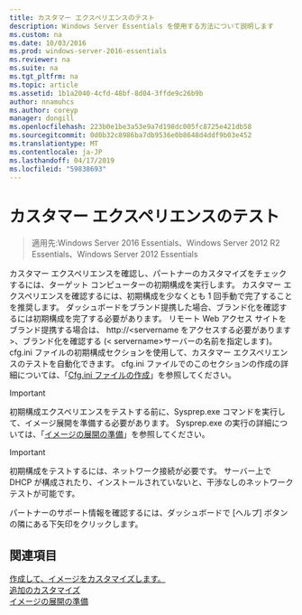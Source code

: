 ```yaml
---
title: カスタマー エクスペリエンスのテスト
description: Windows Server Essentials を使用する方法について説明します
ms.custom: na
ms.date: 10/03/2016
ms.prod: windows-server-2016-essentials
ms.reviewer: na
ms.suite: na
ms.tgt_pltfrm: na
ms.topic: article
ms.assetid: 1b1a2040-4cfd-48bf-8d04-3ffde9c26b9b
author: nnamuhcs
ms.author: coreyp
manager: dongill
ms.openlocfilehash: 223b0e1be3a53e9a7d198dc005fc8725e421db58
ms.sourcegitcommit: 0d0b32c8986ba7db9536e0b8648d4ddf9b03e452
ms.translationtype: MT
ms.contentlocale: ja-JP
ms.lasthandoff: 04/17/2019
ms.locfileid: "59838693"
---
```

# <a name="testing-the-customer-experience"></a>カスタマー エクスペリエンスのテスト

>適用先:Windows Server 2016 Essentials、Windows Server 2012 R2 Essentials、Windows Server 2012 Essentials

カスタマー エクスペリエンスを確認し、パートナーのカスタマイズをチェックするには、ターゲット コンピューターの初期構成を実行します。 カスタマー エクスペリエンスを確認するには、初期構成を少なくとも 1 回手動で完了することを推奨します。 ダッシュボードをブランド提携した場合、ブランド化を確認するには初期構成を完了する必要があります。 リモート Web アクセス サイトをブランド提携する場合は、 http://<servername をアクセスする必要があります\>、ブランド化を確認する (< servername\>サーバーの名前を指定します)。 cfg.ini ファイルの初期構成セクションを使用して、カスタマー エクスペリエンスのテストを自動化できます。 cfg.ini ファイルでのこのセクションの作成の詳細については、「[Cfg.ini ファイルの作成](Create-the-Cfg.ini-File.md)」を参照してください。  
  
> [!IMPORTANT]
>  初期構成エクスペリエンスをテストする前に、Sysprep.exe コマンドを実行して、イメージ展開を準備する必要があります。 Sysprep.exe の実行の詳細については、「[イメージの展開の準備](Preparing-the-Image-for-Deployment.md)」を参照してください。  
  
> [!IMPORTANT]
>  初期構成をテストするには、ネットワーク接続が必要です。 サーバー上で DHCP が構成されたり、インストールされていないと、干渉なしのネットワーク テストが可能です。  
  
 パートナーのサポート情報を確認するには、ダッシュボードで [ヘルプ] ボタンの隣にある下矢印をクリックします。  
  
## <a name="see-also"></a>関連項目  
 [作成して、イメージをカスタマイズします。](Creating-and-Customizing-the-Image.md)   
 [追加のカスタマイズ](Additional-Customizations.md)   
 [イメージの展開の準備](Preparing-the-Image-for-Deployment.md)